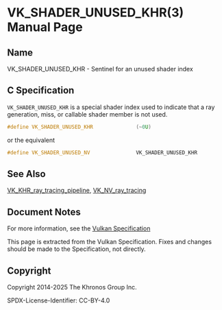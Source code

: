 # VK\_SHADER\_UNUSED\_KHR(3) Manual Page

## Name

VK\_SHADER\_UNUSED\_KHR - Sentinel for an unused shader index



## [](#_c_specification)C Specification

`VK_SHADER_UNUSED_KHR` is a special shader index used to indicate that a ray generation, miss, or callable shader member is not used.

```c++
#define VK_SHADER_UNUSED_KHR              (~0U)
```

or the equivalent

```c++
#define VK_SHADER_UNUSED_NV               VK_SHADER_UNUSED_KHR
```

## [](#_see_also)See Also

[VK\_KHR\_ray\_tracing\_pipeline](https://registry.khronos.org/vulkan/specs/latest/man/html/VK_KHR_ray_tracing_pipeline.html), [VK\_NV\_ray\_tracing](https://registry.khronos.org/vulkan/specs/latest/man/html/VK_NV_ray_tracing.html)

## [](#_document_notes)Document Notes

For more information, see the [Vulkan Specification](https://registry.khronos.org/vulkan/specs/latest/html/vkspec.html#VK_SHADER_UNUSED_KHR)

This page is extracted from the Vulkan Specification. Fixes and changes should be made to the Specification, not directly.

## [](#_copyright)Copyright

Copyright 2014-2025 The Khronos Group Inc.

SPDX-License-Identifier: CC-BY-4.0